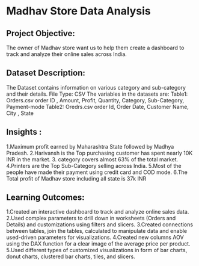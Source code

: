 # Madhav Store Data Analysis
## Project Objective:
The owner of Madhav store want us to help them create a dashboard to track and analyze their online sales across India.

## Dataset Description:
The Dataset contains information on various category and sub-category and their details.
File Type: CSV
The variables in the datasets are:
Table1: Orders.csv order ID , Amount, Profit, Quantity, Category, Sub-Category, Payment-mode
Table2: Oredrs.csv order Id, Order Date, Customer Name, City , State

## Insights :
1.Maximum profit earned by Maharashtra State followed by Madhya Pradesh.
2.Harivansh is the Top purchasing customer has spent nearly 10K INR in the market.
3. category covers almost 63% of the total market.
4.Printers are the Top Sub-Category selling across India.
5.Most of the people have made their payment using credit card and COD mode.
6.The Total profit of Madhav store including all state is 37k INR

## Learning Outcomes:
1.Created an interactive dashboard to track and analyze online sales data.
2.Used complex parameters to drill down in worksheets (Orders and Details) and customizations using filters and slicers.
3.Created connections between tables, join the tables, calculated to manipulate data and enable used-driven parameters for visualizations.
4.Created new columns AOV using the DAX function for a clear image of the average price per product.
5.Used different types of customized visualizations in form of bar charts, donut charts, clustered bar charts, tiles, and slicers.
